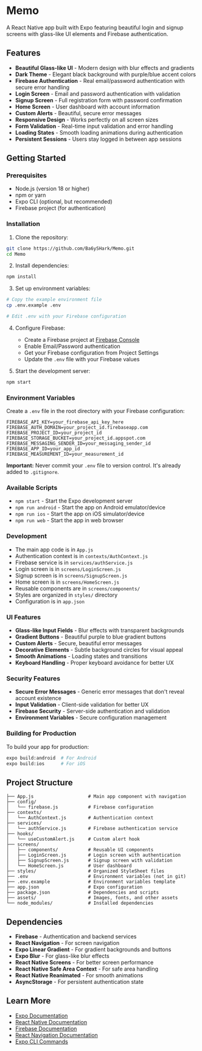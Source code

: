 # Memo

A React Native app built with Expo featuring beautiful login and signup screens with glass-like UI elements and Firebase authentication.

## Features

- **Beautiful Glass-like UI** - Modern design with blur effects and gradients
- **Dark Theme** - Elegant black background with purple/blue accent colors
- **Firebase Authentication** - Real email/password authentication with secure error handling
- **Login Screen** - Email and password authentication with validation
- **Signup Screen** - Full registration form with password confirmation
- **Home Screen** - User dashboard with account information
- **Custom Alerts** - Beautiful, secure error messages
- **Responsive Design** - Works perfectly on all screen sizes
- **Form Validation** - Real-time input validation and error handling
- **Loading States** - Smooth loading animations during authentication
- **Persistent Sessions** - Users stay logged in between app sessions

## Getting Started

### Prerequisites

- Node.js (version 18 or higher)
- npm or yarn
- Expo CLI (optional, but recommended)
- Firebase project (for authentication)

### Installation

1. Clone the repository:
```bash
git clone https://github.com/Ba6ySHark/Memo.git
cd Memo
```

2. Install dependencies:
```bash
npm install
```

3. Set up environment variables:
```bash
# Copy the example environment file
cp .env.example .env

# Edit .env with your Firebase configuration
```

4. Configure Firebase:
   - Create a Firebase project at [Firebase Console](https://console.firebase.google.com/)
   - Enable Email/Password authentication
   - Get your Firebase configuration from Project Settings
   - Update the `.env` file with your Firebase values

5. Start the development server:
```bash
npm start
```

### Environment Variables

Create a `.env` file in the root directory with your Firebase configuration:

```env
FIREBASE_API_KEY=your_firebase_api_key_here
FIREBASE_AUTH_DOMAIN=your_project_id.firebaseapp.com
FIREBASE_PROJECT_ID=your_project_id
FIREBASE_STORAGE_BUCKET=your_project_id.appspot.com
FIREBASE_MESSAGING_SENDER_ID=your_messaging_sender_id
FIREBASE_APP_ID=your_app_id
FIREBASE_MEASUREMENT_ID=your_measurement_id
```

**Important:** Never commit your `.env` file to version control. It's already added to `.gitignore`.

### Available Scripts

- `npm start` - Start the Expo development server
- `npm run android` - Start the app on Android emulator/device
- `npm run ios` - Start the app on iOS simulator/device
- `npm run web` - Start the app in web browser

### Development

- The main app code is in `App.js`
- Authentication context is in `contexts/AuthContext.js`
- Firebase service is in `services/authService.js`
- Login screen is in `screens/LoginScreen.js`
- Signup screen is in `screens/SignupScreen.js`
- Home screen is in `screens/HomeScreen.js`
- Reusable components are in `screens/components/`
- Styles are organized in `styles/` directory
- Configuration is in `app.json`

### UI Features

- **Glass-like Input Fields** - Blur effects with transparent backgrounds
- **Gradient Buttons** - Beautiful purple to blue gradient buttons
- **Custom Alerts** - Secure, beautiful error messages
- **Decorative Elements** - Subtle background circles for visual appeal
- **Smooth Animations** - Loading states and transitions
- **Keyboard Handling** - Proper keyboard avoidance for better UX

### Security Features

- **Secure Error Messages** - Generic error messages that don't reveal account existence
- **Input Validation** - Client-side validation for better UX
- **Firebase Security** - Server-side authentication and validation
- **Environment Variables** - Secure configuration management

### Building for Production

To build your app for production:

```bash
expo build:android  # For Android
expo build:ios      # For iOS
```

## Project Structure

```
├── App.js                    # Main app component with navigation
├── config/
│   └── firebase.js           # Firebase configuration
├── contexts/
│   └── AuthContext.js        # Authentication context
├── services/
│   └── authService.js        # Firebase authentication service
├── hooks/
│   └── useCustomAlert.js     # Custom alert hook
├── screens/
│   ├── components/           # Reusable UI components
│   ├── LoginScreen.js        # Login screen with authentication
│   ├── SignupScreen.js       # Signup screen with validation
│   └── HomeScreen.js         # User dashboard
├── styles/                   # Organized StyleSheet files
├── .env                      # Environment variables (not in git)
├── .env.example              # Environment variables template
├── app.json                  # Expo configuration
├── package.json              # Dependencies and scripts
├── assets/                   # Images, fonts, and other assets
└── node_modules/             # Installed dependencies
```

## Dependencies

- **Firebase** - Authentication and backend services
- **React Navigation** - For screen navigation
- **Expo Linear Gradient** - For gradient backgrounds and buttons
- **Expo Blur** - For glass-like blur effects
- **React Native Screens** - For better screen performance
- **React Native Safe Area Context** - For safe area handling
- **React Native Reanimated** - For smooth animations
- **AsyncStorage** - For persistent authentication state

## Learn More

- [Expo Documentation](https://docs.expo.dev/)
- [React Native Documentation](https://reactnative.dev/)
- [Firebase Documentation](https://firebase.google.com/docs)
- [React Navigation Documentation](https://reactnavigation.org/)
- [Expo CLI Commands](https://docs.expo.dev/workflow/expo-cli/)
